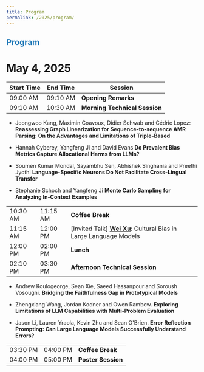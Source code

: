 ```yaml
---
title: Program
permalink: /2025/program/
---
```


## <span style="color:#267CB9"> Program </span>

# May 4, 2025

| Start Time | End Time | Session |
|------------|----------|---------|
| 09:00 AM | 09:10 AM | **Opening Remarks** |
| 09:10 AM | 10:30 AM | **Morning Technical Session** |

- Jeongwoo Kang, Maximin Coavoux, Didier Schwab and Cédric Lopez:
**Reassessing Graph Linearization for Sequence-to-sequence AMR Parsing: On the Advantages and Limitations of Triple-Based**

- Hannah Cyberey, Yangfeng Ji and David Evans
**Do Prevalent Bias Metrics Capture Allocational Harms from LLMs?**

- Soumen Kumar Mondal, Sayambhu Sen, Abhishek Singhania and Preethi Jyothi
**Language-Specific Neurons Do Not Facilitate Cross-Lingual Transfer**

- Stephanie Schoch and Yangfeng Ji
**Monte Carlo Sampling for Analyzing In-Context Examples**

|  |  |  |
|------------|----------|---------|
| 10:30 AM | 11:15 AM | **Coffee Break** |
| 11:15 AM | 12:00 PM | [Invited Talk] [**Wei Xu**](/speakers): Cultural Bias in Large Language Models |
| 12:00 PM | 02:00 PM | **Lunch** |
| 02:10 PM | 03:30 PM | **Afternoon Technical Session** |

- Andrew Koulogeorge, Sean Xie, Saeed Hassanpour and Soroush Vosoughi.
**Bridging the Faithfulness Gap in Prototypical Models**

- Zhengxiang Wang, Jordan Kodner and Owen Rambow.
**Exploring Limitations of LLM Capabilities with Multi-Problem Evaluation**

- Jason Li, Lauren Yraola, Kevin Zhu and Sean O'Brien.
**Error Reflection Prompting: Can Large Language Models Successfully Understand Errors?**


| | | |
|---|---|---|
| 03:30 PM | 04:00 PM | **Coffee Break** |
| 04:00 PM | 05:00 PM | **Poster Session** |